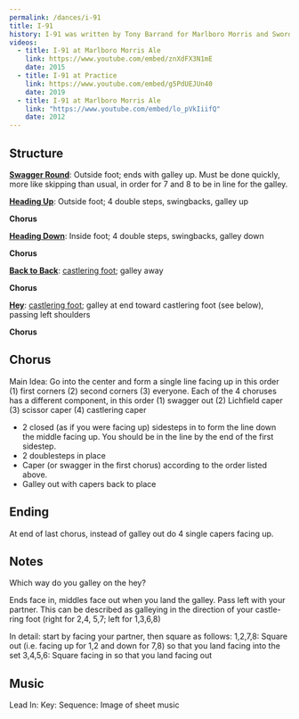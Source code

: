 ```yaml
---
permalink: /dances/i-91
title: I-91
history: I-91 was written by Tony Barrand for Marlboro Morris and Sword, and is named after the interstate than runs through Windham County.
videos:
  - title: I-91 at Marlboro Morris Ale
    link: https://www.youtube.com/embed/znXdFX3N1mE
    date: 2015
  - title: I-91 at Practice
    link: https://www.youtube.com/embed/g5PdUEJUn40
    date: 2019
  - title: I-91 at Marlboro Morris Ale
    link: "https://www.youtube.com/embed/lo_pVkIiifQ" 
    date: 2012
---
```


## Structure

**[Swagger Round](/figures#swagger-round)**:
Outside foot; ends with galley up.  Must be done quickly, more like skipping than usual, in order for 7 and 8 to be in line for the galley.

**[Heading Up](/figures#heading-up)**:
Outside foot; 4 double steps, swingbacks, galley up

**Chorus**

**[Heading Down](/figures#heading-down)**:
Inside foot; 4 double steps, swingbacks, galley down

**Chorus**

**[Back to Back](/figures#back-to-back)**:
[castlering foot](/figures#castlering-foot); galley away

**Chorus**

**[Hey](/figures#hey)**:
[castlering foot](/figures#castlering-foot); galley at end toward castlering foot (see below), passing left shoulders

**Chorus**

## Chorus

Main Idea: Go into the center and form a single line facing up in this order (1) first corners (2) second corners (3) everyone.  Each of the 4 choruses has a different component, in this order (1) swagger out (2) Lichfield caper (3) scissor caper (4) castlering caper

* 2 closed (as if you were facing up) sidesteps in to form the line down the middle facing up.  You should be in the line by the end of the first sidestep.
* 2 doublesteps in place
* Caper (or swagger in the first chorus) according to the order listed above.
* Galley out with capers back to place

## Ending

At end of last chorus, instead of galley out do 4 single capers facing up.

## Notes

Which way do you galley on the hey?

Ends face in, middles face out when you land the galley.  Pass left with your partner.  This can be described as galleying in the direction of your castle-ring foot (right for 2,4, 5,7; left for 1,3,6,8)

In detail: start by facing your partner, then square as follows:
1,2,7,8: Square out (i.e. facing up for 1,2 and down for 7,8) so that you land facing into the set
3,4,5,6: Square facing in so that you land facing out


## Music
Lead In:
Key:
Sequence:
Image of sheet music


